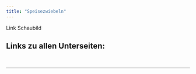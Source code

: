 ```yaml
---
title: "Speisezwiebeln"
---
```


Link Schaubild 

## Links zu allen Unterseiten:





<br>

---

<br> 
